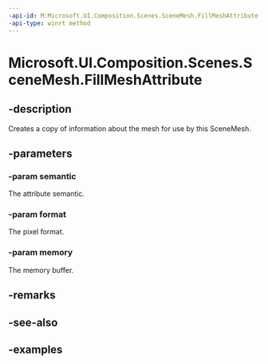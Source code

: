 ```yaml
---
-api-id: M:Microsoft.UI.Composition.Scenes.SceneMesh.FillMeshAttribute(Microsoft.UI.Composition.Scenes.SceneAttributeSemantic,Microsoft.Graphics.DirectX.DirectXPixelFormat,Windows.Foundation.MemoryBuffer)
-api-type: winrt method
---
```


<!-- Method syntax.
public void SceneMesh.FillMeshAttribute(SceneAttributeSemantic semantic, DirectXPixelFormat format, MemoryBuffer memory)
-->

# Microsoft.UI.Composition.Scenes.SceneMesh.FillMeshAttribute

## -description

Creates a copy of information about the mesh for use by this SceneMesh.

## -parameters

### -param semantic

The attribute semantic.

### -param format

The pixel format.

### -param memory

The memory buffer.

## -remarks

## -see-also

## -examples

